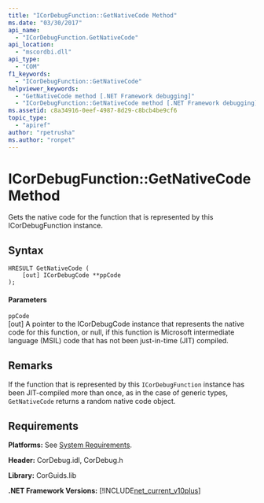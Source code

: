```yaml
---
title: "ICorDebugFunction::GetNativeCode Method"
ms.date: "03/30/2017"
api_name: 
  - "ICorDebugFunction.GetNativeCode"
api_location: 
  - "mscordbi.dll"
api_type: 
  - "COM"
f1_keywords: 
  - "ICorDebugFunction::GetNativeCode"
helpviewer_keywords: 
  - "GetNativeCode method [.NET Framework debugging]"
  - "ICorDebugFunction::GetNativeCode method [.NET Framework debugging]"
ms.assetid: c8a34916-0eef-4987-8d29-c8bcb4be9cf6
topic_type: 
  - "apiref"
author: "rpetrusha"
ms.author: "ronpet"
---
```

# ICorDebugFunction::GetNativeCode Method
Gets the native code for the function that is represented by this ICorDebugFunction instance.  
  
## Syntax  
  
```  
HRESULT GetNativeCode (  
    [out] ICorDebugCode **ppCode  
);  
```  
  
#### Parameters  
 `ppCode`  
 [out] A pointer to the ICorDebugCode instance that represents the native code for this function, or null, if this function is Microsoft intermediate language (MSIL) code that has not been just-in-time (JIT) compiled.  
  
## Remarks  
 If the function that is represented by this `ICorDebugFunction` instance has been JIT-compiled more than once, as in the case of generic types, `GetNativeCode` returns a random native code object.  
  
## Requirements  
 **Platforms:** See [System Requirements](../../../../docs/framework/get-started/system-requirements.md).  
  
 **Header:** CorDebug.idl, CorDebug.h  
  
 **Library:** CorGuids.lib  
  
 **.NET Framework Versions:** [!INCLUDE[net_current_v10plus](../../../../includes/net-current-v10plus-md.md)]
